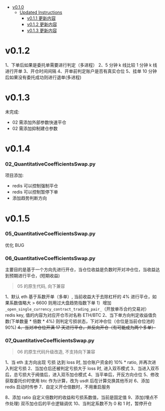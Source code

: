 - [v0.1.0](#v11800)
  - [Updated Instructions](#updated-instructions)
    - [v0.1.1 更新内容](#v011)
    - [v0.1.2 更新内容](#v012)
    - [v0.1.3 更新内容](#v013)


# v0.1.2

1、下单后如果是委托单需要进行判定（多进程）
2、5 分钟 k 线比较 1 分钟 k 线进行开单
3、开仓时间间隔
4、开单前判定账户是否有真实仓位
5、挂单 10 分钟后如果没有委托成功则进行退单(多进程)


# v0.1.3

未完成:
  * 02 需添加外部参数快速平仓
  * 02 需添加抑制建仓参数

# v0.1.4

### 02_QuantitativeCoefficientsSwap.py

项目添加:
  * redis 可以控制强制平仓
  * redis 可以控制暂停下单
  * 添加趋势判断方向

# v0.1.5

### 05_QuantitativeCoefficientsSwap.py

优化 BUG

### 06_QuantitativeCoefficientsSwap.py

主要目的是基于一个方向先进行开仓，当仓位收益是负数时开对冲仓位，当收益达到预期进行平仓，(短期收益)

> 05 的原生代码, 向下兼容

1、默认 eth 基于系数开单（多单）, 当前收益大于去除杠杆的 4% 进行平仓，如果系数值略大 > 6600 则用过大盘趋势指数下单
   1）增加 `_open_single_currency_contract_trading_pair_`（开放单币合约交易对） redis key, 值的内容为对应开仓币对名称 ETH/BTC
2、当下单方向判定收益值负数(下单数量 * 倍数 * 4%) 则判定亏损状态，下对冲仓位（仓位是当前仓位池的 90%)
~~4、当对冲仓位开满 17 天进行平仓，并反向开仓（有可能成为两个多单）~~

### 07_QuantitativeCoefficientsSwap.py

> 06 的原生代码升级改造, 不支持向下兼容

1、当 eth 主方向出现 亏损 达到 loss 时, 加仓账户资金的 10% * ratio, 并再次进入判定亏损
2、当加仓后还被判定亏损大于 loss 时, 进入双币模式
3、当进入双币后，总亏损大于阀值后，进入双币加仓模式
4、当平单后，开反方向仓位
5、修改获取委托价时使用 btc 作为计算，改为 usdt 后在计算兑换其他币对
6、添加 redis 启动时传参
7、自定义开仓倍数时，不用重启服务

8、添加 ratio 自定义倍数时的收益和亏损系数值，当前是固定值
9、添加(埋点不作处理) 双币加仓后的平仓逻辑调优
10、当判定系数不为 0 和 1 时，暂停开仓